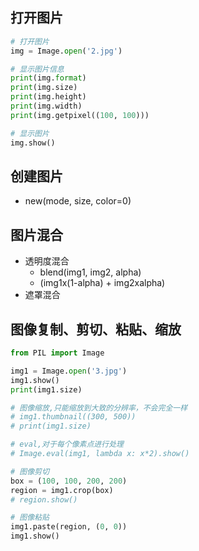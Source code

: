 ## 打开图片

```python
# 打开图片
img = Image.open('2.jpg')

# 显示图片信息
print(img.format)
print(img.size)
print(img.height)
print(img.width)
print(img.getpixel((100, 100)))

# 显示图片
img.show()
```

## 创建图片

+ new(mode, size, color=0)

## 图片混合

+ 透明度混合
  + blend(img1, img2, alpha)
  + (img1x(1-alpha) + img2xalpha)
+ 遮罩混合

##  图像复制、剪切、粘贴、缩放

```python
from PIL import Image

img1 = Image.open('3.jpg')
img1.show()
print(img1.size)

# 图像缩放,只能缩放到大致的分辨率，不会完全一样
# img1.thumbnail((300, 500))
# print(img1.size)

# eval,对于每个像素点进行处理
# Image.eval(img1, lambda x: x*2).show()

# 图像剪切
box = (100, 100, 200, 200)
region = img1.crop(box)
# region.show()

# 图像粘贴
img1.paste(region, (0, 0))
img1.show()
```


